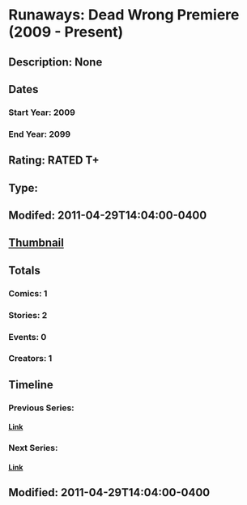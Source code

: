 # Runaways: Dead Wrong Premiere (2009 - Present)
## Description: None
## Dates
### Start Year: 2009
### End Year: 2099
## Rating: RATED T+
## Type: 
## Modifed: 2011-04-29T14:04:00-0400
## [Thumbnail](http://i.annihil.us/u/prod/marvel/i/mg/b/b0/4bb597a0b30be.jpg)
## Totals
### Comics: 1
### Stories: 2
### Events: 0
### Creators: 1
## Timeline
### Previous Series: 
#### [Link]()
### Next Series: 
#### [Link]()
## Modified: 2011-04-29T14:04:00-0400